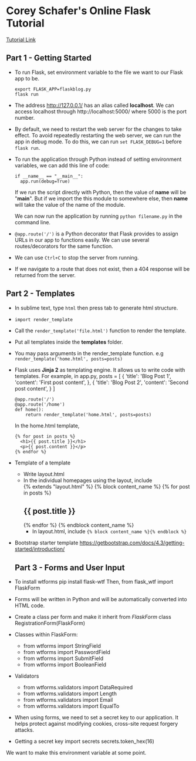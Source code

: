 # Corey Schafer's Online Flask Tutorial
[Tutorial Link](https://www.youtube.com/watch?v=MwZwr5Tvyxo&list=PL-osiE80TeTs4UjLw5MM6OjgkjFeUxCYH&index=1)

## Part 1 - Getting Started

* To run Flask, set environment variable to the file we want to our Flask app to be.

      export FLASK_APP=flaskblog.py
      flask run

* The address http://127.0.0.1/ has an alias called **localhost**. We can access localhost through http://localhost:5000/ where 5000 is the port number.

* By default, we need to restart the web server for the changes to take effect. To avoid repeatedly restarting the web server, we can run the app in debug mode. To do this, we can run `set FLASK_DEBUG=1` before `flask run`.

* To run the application through Python instead of setting environment variables, we can add this line of code:

      if __name__ == "__main__":
        app.run(debug=True)

  If we run the script directly with Python, then the value of __name__ will be "__main__". But if we import the this module to somewhere else, then __name__ will take the value of the name of the module.

  We can now run the application by running `python filename.py` in the command line.

* `@app.route('/')` is a Python decorator that Flask provides to assign URLs in our app to functions easily. We can use several routes/decorators for the same function.

* We can use `Ctrl+C` to stop the server from running.

* If we navigate to a route that does not exist, then a 404 response will be returned from the server.

## Part 2 - Templates
* In sublime text, type `html` then press tab to generate html structure.

* `import render_template`

* Call the `render_template('file.html')` function to render the template.

* Put all templates inside the **templates** folder.

* You may pass arguments in the render_template function. e.g `render_template('home.html', posts=posts)`

* Flask uses **Jinja 2** as templating engine. It allows us to write code with templates. For example, in app.py,
      posts = [
      	{
      		'title': 'Blog Post 1',
      		'content': 'First post content',
      	},
      	{
      		'title': 'Blog Post 2',
      		'content': 'Second post content',
      	}
      ]

      @app.route('/')
      @app.route('/home')
      def home():
          return render_template('home.html', posts=posts)

    In the home.html template,

      {% for post in posts %}
        <h1>{{ post.title }}</h1>
        <p>{{ post.content }}</p>
      {% endfor %}

* Template of a template
  * Write layout.html
  * In the individual homepages using the layout, include     
        {% extends "layout.html" %}
          {% block content_name %}
            {% for post in posts %}
              <h2>{{ post.title }}</h2>
        	  {% endfor %}
          {% endblock content_name %}
    * In layout.html, include `{% block content_name %}{% endblock %}`


* Bootstrap starter template
  https://getbootstrap.com/docs/4.3/getting-started/introduction/

  ## Part 3 - Forms and User Input

* To install wtforms
        pip install flask-wtf
Then,
        from flask_wtf import FlaskForm
* Forms will be written in Python and will be automatically converted into HTML code.

* Create a class per form and make it inherit from *FlaskForm*
      class RegistrationForm(FlaskForm)

* Classes within FlaskForm:
  * from wtforms import StringField
  * from wtforms import PasswordField
  * from wtforms import SubmitField
  * from wtforms import BooleanField
* Validators
  * from wtforms.validators import DataRequired
  * from wtforms.validators import Length
  * from wtforms.validators import Email
  * from wtforms.validators import EqualTo


* When using forms, we need to set a secret key to our application. It helps protect against modifying cookies, cross-site request forgery attacks.

* Getting a secret key
      import secrets
      secrets.token_hex(16)

We want to make this environment variable at some point.

